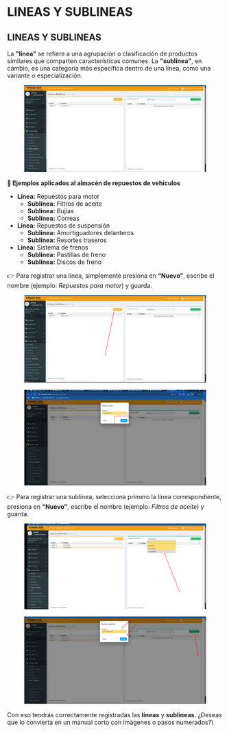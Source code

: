 # LINEAS Y SUBLINEAS

## LINEAS Y SUBLINEAS

La **"línea"** se refiere a una agrupación o clasificación de productos similares que comparten características comunes. La **"sublínea"**, en cambio, es una categoría más específica dentro de una línea, como una variante o especialización.

<figure><img src="../../../.gitbook/assets/image (7).png" alt=""><figcaption></figcaption></figure>

**📌 Ejemplos aplicados al almacén de repuestos de vehículos**

* **Línea:** Repuestos para motor
  * **Sublínea:** Filtros de aceite
  * **Sublínea:** Bujías
  * **Sublínea:** Correas
* **Línea:** Repuestos de suspensión
  * **Sublínea:** Amortiguadores delanteros
  * **Sublínea:** Resortes traseros
* **Línea:** Sistema de frenos
  * **Sublínea:** Pastillas de freno
  * **Sublínea:** Discos de freno

👉 Para registrar una línea, simplemente presiona en **“Nuevo”**, escribe el nombre (ejemplo: _Repuestos para motor_) y guarda.

<figure><img src="../../../.gitbook/assets/image (8).png" alt=""><figcaption></figcaption></figure>

<figure><img src="../../../.gitbook/assets/image (9).png" alt=""><figcaption></figcaption></figure>

👉 Para registrar una sublínea, selecciona primero la línea correspondiente, presiona en **“Nuevo”**, escribe el nombre (ejemplo: _Filtros de aceite_) y guarda.

<figure><img src="../../../.gitbook/assets/image (10).png" alt=""><figcaption></figcaption></figure>

<figure><img src="../../../.gitbook/assets/image (11).png" alt=""><figcaption></figcaption></figure>

Con eso tendrás correctamente registradas las **líneas** y **sublíneas**. ¿Deseas que lo convierta en un manual corto con imágenes o pasos numerados?\\
